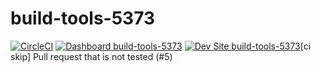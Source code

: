 # build-tools-5373

[![CircleCI](https://circleci.com/gh/pantheon-ci-bot/build-tools-5373.svg?style=shield)](https://circleci.com/gh/pantheon-ci-bot/build-tools-5373)
[![Dashboard build-tools-5373](https://img.shields.io/badge/dashboard-build_tools_5373-yellow.svg)](https://dashboard.pantheon.io/sites/28360957-0115-4709-9bcc-7b27fd9fc5b8#dev/code)
[![Dev Site build-tools-5373](https://img.shields.io/badge/site-build_tools_5373-blue.svg)](http://dev-build-tools-5373.pantheonsite.io/)[ci skip] Pull request that is not tested (#5)
